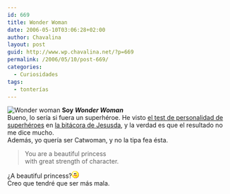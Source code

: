 ```yaml
---
id: 669
title: Wonder Woman
date: 2006-05-10T03:06:28+02:00
author: Chavalina
layout: post
guid: http://www.wp.chavalina.net/?p=669
permalink: /2006/05/10/post-669/
categories:
  - Curiosidades
tags:
  - tonterías
---
```

<img class="imgizqda" src="http://www.seabreezecomputers.com/superhero/pics/wonderwoman.jpg" alt="Wonder woman" /> **Soy _Wonder Woman_**  
Bueno, lo ser&iacute;a si fuera un superh&eacute;roe. He visto <a href="http://www.seabreezecomputers.com/superhero" target="_blank">el test de personalidad de superh&eacute;roes</a> en <a href="http://sol.blogia.com/2006/051001-yo-no-queria-ser-spiderman-.php" target="_blank">la bit&aacute;cora de Jesusda</a>, y la verdad es que el resultado no me dice mucho.  
Adem&aacute;s, yo quer&iacute;a ser Catwoman, y no la tipa fea &eacute;sta.

> You are a beautiful princess  
> with great strength of character.

&iquest;A beautiful princess?![emo](/imagenes/emoticonos/confuso.gif)  
Creo que tendr&eacute; que ser m&aacute;s mala.